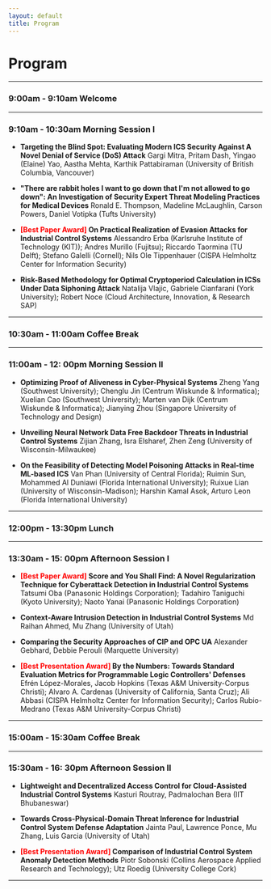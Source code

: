 ```yaml
---
layout: default
title: Program
---
```


# Program

<!-- ------------------------------------------------------
### 8:00am - 8:30am Registration      -->
------------------------------------------------------
### 9:00am - 9:10am Welcome
------------------------------------------------------
### 9:10am - 10:30am Morning Session I  <!--- 4 talks -->

- **Targeting the Blind Spot: Evaluating Modern ICS Security Against A Novel Denial of Service (DoS) Attack**
Gargi Mitra, Pritam Dash, Yingao (Elaine) Yao, Aastha Mehta, Karthik Pattabiraman (University of British Columbia, Vancouver)

- **"There are rabbit holes I want to go down that I'm not allowed to go down": An Investigation of Security Expert Threat Modeling Practices for Medical Devices**
Ronald E. Thompson, Madeline McLaughlin, Carson Powers, Daniel Votipka (Tufts University)

- **<span style="color:red">[Best Paper Award]</span> On Practical Realization of Evasion Attacks for Industrial Control Systems**
Alessandro Erba (Karlsruhe Institute of Technology (KIT)); Andres Murillo (Fujitsu); Riccardo Taormina (TU Delft); Stefano Galelli (Cornell); Nils Ole Tippenhauer (CISPA Helmholtz Center for Information Security)

- **Risk-Based Methodology for Optimal Cryptoperiod Calculation in ICSs Under Data Siphoning Attack**
Natalija Vlajic, Gabriele Cianfarani (York University); Robert Noce (Cloud Architecture, Innovation, & Research SAP)

------------------------------------------------------
### 10:30am - 11:00am Coffee Break

------------------------------------------------------
### 11:00am - 12: 00pm Morning Session II <!--- 3 talks -->

- **Optimizing Proof of Aliveness in Cyber-Physical Systems**
Zheng Yang (Southwest University); Chenglu Jin (Centrum Wiskunde & Informatica); Xuelian Cao (Southwest University); Marten van Dijk (Centrum Wiskunde & Informatica); Jianying Zhou (Singapore University of Technology and Design)

- **Unveiling Neural Network Data Free Backdoor Threats in Industrial Control Systems**
Zijian Zhang, Isra Elsharef, Zhen Zeng (University of Wisconsin-Milwaukee)

- **On the Feasibility of Detecting Model Poisoning Attacks in Real-time ML-based ICS**
Van Phan (University of Central Florida); Ruimin Sun, Mohammed Al Duniawi (Florida International University); Ruixue Lian (University of Wisconsin-Madison); Harshin Kamal Asok, Arturo Leon (Florida International University)

------------------------------------------------------
### 12:00pm - 13:30pm Lunch

------------------------------------------------------
### 13:30am - 15: 00pm Afternoon Session I <!--- 4 talks -->

- **<span style="color:red">[Best Paper Award]</span> Score and You Shall Find: A Novel Regularization Technique for Cyberattack Detection in Industrial Control Systems**
Tatsumi Oba (Panasonic Holdings Corporation); Tadahiro Taniguchi (Kyoto University); Naoto Yanai (Panasonic Holdings Corporation)

- **Context-Aware Intrusion Detection in Industrial Control Systems**
Md Raihan Ahmed, Mu Zhang (University of Utah)

- **Comparing the Security Approaches of CIP and OPC UA**
Alexander Gebhard, Debbie Perouli (Marquette University)

- **<span style="color:red">[Best Presentation Award]</span> By the Numbers: Towards Standard Evaluation Metrics for Programmable Logic Controllers' Defenses**
Efrén López-Morales, Jacob Hopkins (Texas A&M University-Corpus Christi); Alvaro A. Cardenas (University of California, Santa Cruz); Ali Abbasi (CISPA Helmholtz Center for Information Security); Carlos Rubio-Medrano (Texas A&M University-Corpus Christi)

------------------------------------------------------
### 15:00am - 15:30am Coffee Break

------------------------------------------------------
### 15:30am - 16: 30pm Afternoon Session II <!--- 3 talks -->

- **Lightweight and Decentralized Access Control for Cloud-Assisted Industrial Control Systems**
Kasturi Routray, Padmalochan Bera (IIT Bhubaneswar)

- **Towards Cross-Physical-Domain Threat Inference for Industrial Control System Defense Adaptation**
Jainta Paul, Lawrence Ponce, Mu Zhang, Luis Garcia (University of Utah)

- **<span style="color:red">[Best Presentation Award]</span> Comparison of Industrial Control System Anomaly Detection Methods**
Piotr Sobonski (Collins Aerospace Applied Research and Technology); Utz Roedig (University College Cork)


------------------------------------------------------
